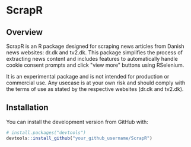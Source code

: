 # ScrapR

## Overview
ScrapR is an R package designed for scraping news articles from Danish news websites: dr.dk and tv2.dk. This package simplifies the process of extracting news content and includes features to automatically handle cookie consent prompts and click "view more" buttons using RSelenium.

It is an experimental package and is not intended for production or commercial use.
Any usecase is at your own risk and should comply with the terms of use as stated by the respective websites (dr.dk and tv2.dk).

## Installation

You can install the development version from GitHub with:

```r
# install.packages("devtools")
devtools::install_github("your_github_username/ScrapR")
